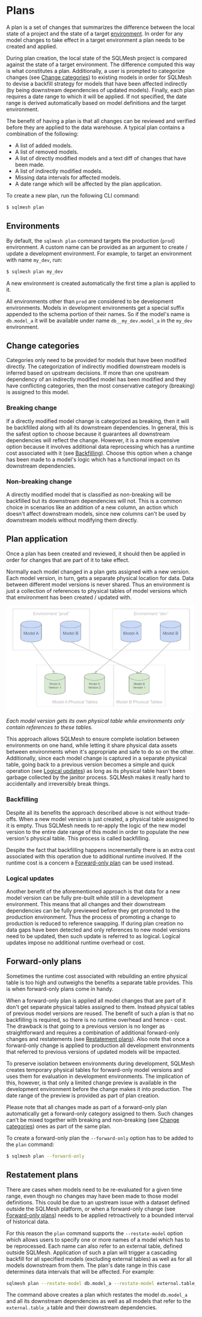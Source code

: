 # Plans

A plan is a set of changes that summarizes the difference between the local state of a project and the state of a target [environment](/concepts/environments). In order for any model changes to take effect in a target environment a plan needs to be created and applied.

During plan creation, the local state of the SQLMesh project is compared against the state of a target environment. The difference computed this way is what constitutes a plan. Additionally, a user is prompted to categorize changes (see [Change categories](#change-categories)) to existing models in order for SQLMesh to devise a backfill strategy for models that have been affected indirectly (by being downstream dependencies of updated models). Finally, each plan requires a date range to which it will be applied. If not specified, the date range is derived automatically based on model definitions and the target environment.

The benefit of having a plan is that all changes can be reviewed and verified before they are applied to the data warehouse. A typical plan contains a combination of the following:
- A list of added models.
- A list of removed models.
- A list of directly modified models and a text diff of changes that have been made.
- A list of indirectly modified models.
- Missing data intervals for affected models.
- A date range which will be affected by the plan application.

To create a new plan, run the following CLI command:
```bash
$ sqlmesh plan
```

## Environments
By default, the `sqlmesh plan` command targets the production (`prod`) environment. A custom name can be provided as an argument to create / update a development environment. For example, to target an environment with name `my_dev`, run:
```bash
$ sqlmesh plan my_dev
```
A new environment is created automatically the first time a plan is applied to it.

All environments other than `prod` are considered to be development environments. Models in development environments get a special suffix appended to the schema portion of their names. So if the model's name is `db.model_a` it will be available under name `db__my_dev.model_a` in the `my_dev` environment.

## Change categories
Categories only need to be provided for models that have been modified directly. The categorization of indirectly modified downstream models is inferred based on upstream decisions. If more than one upstream dependency of an indirectly modified model has been modified and they have conflicting categories, then the most conservative category (breaking) is assigned to this model.

### Breaking change
If a directly modified model change is categorized as breaking, then it will be backfilled along with all its downstream dependencies. In general, this is the safest option to choose because it guarantees all downstream dependencies will reflect the change. However, it is a more expensive option because it involves additional data reprocessing which has a runtime cost associated with it (see [Backfilling](#backfilling)). Choose this option when a change has been made to a model's logic which has a functional impact on its downstream dependencies.

### Non-breaking change
A directly modified model that is classified as non-breaking will be backfilled but its downstream dependencies will not. This is a common choice in scenarios like an addition of a new column, an action which doesn't affect downstream models, since new columns can't be used by downstream models without modifying them directly.

## Plan application
Once a plan has been created and reviewed, it should then be applied in order for changes that are part of it to take effect.

Normally each model changed in a plan gets assigned with a new version. Each model version, in turn, gets a separate physical location for data. Data between different model versions is never shared. Thus an environment is just a collection of references to physical tables of model versions which that environment has been created / updated with.

![Each model version gets its own physical table while environments only contain references to these tables](plans/model_versioning.png)

*Each model version gets its own physical table while environments only contain references to these tables.*

This approach allows SQLMesh to ensure complete isolation between environments on one hand, while letting it share physical data assets between environments when it's appropriate and safe to do so on the other. Additionally, since each model change is captured in a separate physical table, going back to a previous version becomes a simple and quick operation (see [Logical updates](#logical-updates)) as long as its physical table hasn't been garbage collected by the janitor process. SQLMesh makes it really hard to accidentally and irreversibly break things.

### Backfilling
Despite all its benefits the approach described above is not without trade-offs. When a new model version is just created, a physical table assigned to it is empty. Thus SQLMesh needs to re-apply the logic of the new model version to the entire date range of this model in order to populate the new version's physical table. This process is called backfilling.

Despite the fact that backfilling happens incrementally there is an extra cost associated with this operation due to additional runtime involved. If the runtime cost is a concern a [Forward-only plan](#forward-only-plans) can be used instead.

### Logical updates
Another benefit of the aforementioned approach is that data for a new model version can be fully pre-built while still in a development environment. This means that all changes and their downstream dependencies can be fully previewed before they get promoted to the production environment. Thus the process of promoting a change to production is reduced to reference swapping. If during plan creation no data gaps have been detected and only references to new model versions need to be updated, then such update is referred to as logical. Logical updates impose no additional runtime overhead or cost.

## Forward-only plans
Sometimes the runtime cost associated with rebuilding an entire physical table is too high and outweighs the benefits a separate table provides. This is when forward-only plans come in handy.

When a forward-only plan is applied all model changes that are part of it don't get separate physical tables assigned to them. Instead physical tables of previous model versions are reused. The benefit of such a plan is that no backfilling is required, so there is no runtime overhead and hence - cost. The drawback is that going to a previous version is no longer as straightforward and requires a combination of additional forward-only changes and restatements (see [Restatement plans](#restatement-plans)). Also note that once a forward-only change is applied to production all development environments that referred to previous versions of updated models will be impacted.

To preserve isolation between environments during development, SQLMesh creates temporary physical tables for forward-only model versions and uses them for evaluation in development environments. The implication of this, however, is that only a limited change preview is available in the development environment before the change makes it into production. The date range of the preview is provided as part of plan creation.

Please note that all changes made as part of a forward-only plan automatically get a forward-only category assigned to them. Such changes can't be mixed together with breaking and non-breaking (see [Change categories](#change-categories)) ones as part of the same plan.

To create a forward-only plan the `--forward-only` option has to be added to the `plan` command:
```bash
$ sqlmesh plan --forward-only
```

## Restatement plans
There are cases when models need to be re-evaluated for a given time range, even though no changes may have been made to those model definitions. This could be due to an upstream issue with a dataset defined outside the SQLMesh platform, or when a forward-only change (see [Forward-only plans](#forward-only-plans)) needs to be applied retroactively to a bounded interval of historical data.

For this reason the `plan` command supports the `--restate-model` option which allows users to specify one or more names of a model which has to be reprocessed. Each name can also refer to an external table, defined outside SQLMesh. Application of such a plan will trigger a cascading backfill for all specified models (excluding external tables) as well as for all models downstream from them. The plan's date range in this case determines data intervals that will be affected. For example:
```bash
sqlmesh plan --restate-model db.model_a --restate-model external.table_a
```
The command above creates a plan which restates the model `db.model_a` and all its downstream dependencies as well as all models that refer to the `external.table_a` table and their downstream dependencies.
